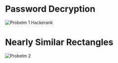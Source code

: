 # Password Decryption
![Probelm 1 Hackerank](https://user-images.githubusercontent.com/72277295/179551461-be3a7e38-800a-4f99-8300-cc22bbd714c9.png)
# Nearly Similar Rectangles
![Probelm 2](https://user-images.githubusercontent.com/72277295/179551500-e6579419-c594-4a20-8c7f-2b1b3913b3ea.png)
